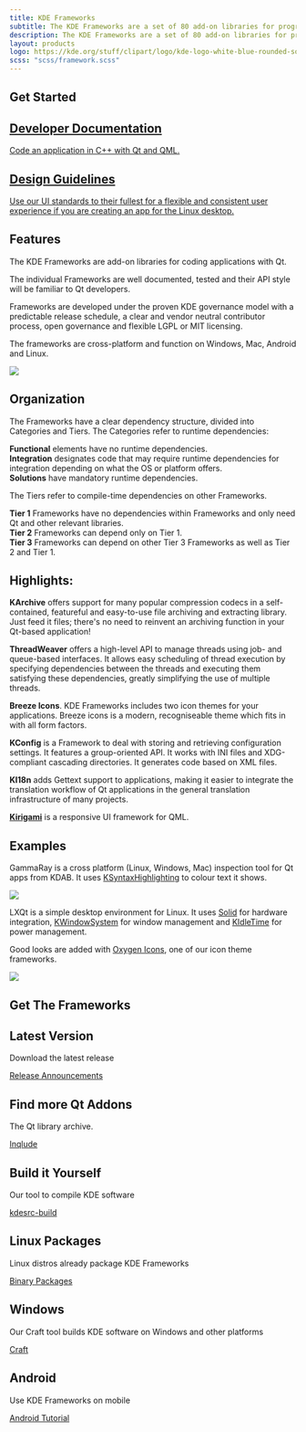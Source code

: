 ```yaml
---
title: KDE Frameworks
subtitle: The KDE Frameworks are a set of 80 add-on libraries for programming with Qt.
description: The KDE Frameworks are a set of 80 add-on libraries for programming with Qt.
layout: products
logo: https://kde.org/stuff/clipart/logo/kde-logo-white-blue-rounded-source.svg
scss: "scss/framework.scss"
---
```


<article class="section-links container">
  <h2 class="h1">Get Started</h2>
  <div class="row">
    <div class="p-3 col-12 col-md-6">
      <a href="https://api.kde.org/frameworks/index.html" class="shadow p-3 h-100">
        <h2>Developer Documentation</h2>
        <p>
          Code an application in C++ with Qt and QML.
        </p>
      </a>
    </div>
    <div class="p-3 col-12 col-md-6 h-100">
      <a class="shadow p-3" href="https://hig.kde.org/">
        <h2>Design Guidelines</h2>
        <p>
          Use our UI standards to their fullest for a flexible and consistent user experience if you are creating an app for the Linux desktop.
        </p>
      </a>
    </div>
  </div>
</article>

<article class="container">
  <div class="d-flex py-3 flex-lg-row flex-column">
    <div class="order-1">
      <h1>Features</h1>
      <p>
          The KDE Frameworks are <?php print $numberOfFrameworks ?> add-on libraries for coding applications with Qt.
      </p>
      <p>
          The individual Frameworks are well documented, tested and their API style will be familiar to Qt developers.
      </p>
      <p>
           Frameworks are developed under the proven KDE governance model with a predictable release schedule, a clear and vendor neutral contributor process, open governance and flexible LGPL or MIT licensing.
      </p>
      <p>
          The frameworks are cross-platform and function on Windows, Mac, Android and Linux.
      </p>
    </div>
    <div class="image align-self-center order-3 order-lg-0">
      <img src="platform-icons.png" style="margin: auto; max-width: 90%; height: auto;" />
    </div>
  </div>
</article>

<article class="section-blue">
  <div class="container py-3">
    <h2 class="h1">Organization</h2>
    <p>
      The Frameworks have a clear dependency structure, divided into Categories and Tiers. The Categories refer to runtime dependencies:
    </p>
    <p>
      <b>Functional</b> elements have no runtime dependencies.<br />
      <b>Integration</b> designates code that may require runtime dependencies for integration depending on what the OS or platform offers.<br />
      <b>Solutions</b> have mandatory runtime dependencies.
    </p>
    <p>
      The Tiers refer to compile-time dependencies on other Frameworks.
    </p>
    <p>
      <b>Tier 1</b> Frameworks have no dependencies within Frameworks and only need Qt and other relevant libraries.<br />
      <b>Tier 2</b> Frameworks can depend only on Tier 1.<br />
      <b>Tier 3</b> Frameworks can depend on other Tier 3 Frameworks as well as Tier 2 and Tier 1.
    </p>
  </div>
</article>

<article class="section-green">
  <div class="container py-3">
    <h2 class="h1 mb-5">Highlights:</h2>
    <div>
      <p>
        <b>KArchive</b> offers support for many popular compression codecs in a self-contained, featureful and easy-to-use file archiving and extracting library. Just feed it files; there's no need to reinvent an archiving function in your Qt-based application!
      </p>
      <p>
        <b>ThreadWeaver</b> offers a high-level API to manage threads using job- and queue-based interfaces. It allows easy scheduling of thread execution by specifying dependencies between the threads and executing them satisfying these dependencies, greatly simplifying the use of multiple threads.
      </p>
      <p>
        <b>Breeze Icons</b>. KDE Frameworks includes two icon themes for your applications.  Breeze icons is a modern, recogniseable theme which fits in with all form factors.
      </p>
      <p>
        <b>KConfig</b> is a Framework to deal with storing and retrieving configuration settings. It features a group-oriented API. It works with INI files and XDG-compliant cascading directories. It generates code based on XML files.
      </p>
      <p>
        <b>KI18n</b> adds Gettext support to applications, making it easier to integrate the translation workflow of Qt applications in the general translation infrastructure of many projects.
      </p>
      <p>
        <a href="/products/kirigami"><b>Kirigami</b></a> is a responsive UI framework for QML.
      </p>
    </div>
  </div>
</article>

<article class="container-fluid mx-auto" style="max-width: 1400px">
  <h2 class="h1 text-center">Examples</h2>
    <div class="row my-3">
        <div class="col-12 col-sm-4 align-self-center">
          <p>
            GammaRay is a cross platform (Linux, Windows, Mac) inspection tool for Qt apps from KDAB.  It uses <a href="https://api.kde.org/frameworks/syntax-highlighting/html/index.html">KSyntaxHighlighting</a> to colour text it shows.
          </p>
        </div>
        <img class="img-fluid col-12 col-sm-8" src="gammaray.png" />
    </div>
    <div class="row my-3">
      <div class="col-12 col-sm-4 order-sm-1 align-self-center">
        <p>
          LXQt is a simple desktop environment for Linux.  It uses <a href="https://api.kde.org/frameworks/solid/html/">Solid</a> for hardware integration, <a href="https://api.kde.org/frameworks/kwindowsystem/html/">KWindowSystem</a> for window management and <a href="https://api.kde.org/frameworks/kidletime/html/">KIdleTime</a> for power management.
        </p>
        <p>
          Good looks are added with <a href="https://api.kde.org/frameworks/oxygen-icons5/html/index.html">Oxygen Icons</a>, one of our icon theme frameworks.
        </p>
      </div>
      <img class="img-fluid col-12 col-sm-8 order-sm-0" src="lxqt.png" />
    </div>
</article>
<article class="section-links">
    <h1>Get The Frameworks</h1>
    <div class="row">
        <div class="p-2 col-12 col-md-4">
          <div class="shadow">
            <h2>Latest Version</h2>
            <p>
                Download the latest release
            </p>
            <a href="https://www.kde.org/announcements/" target="_blank">Release Announcements</a>
          </div>
        </div>
        <div class="p-2 col-12 col-md-4">
          <div class="shadow">
            <h2>Find more Qt Addons</h2>
            <p>
                The Qt library archive.
            </p>
            <a href="https://inqlude.org/" target="_blank">Inqlude</a>
          </div>
        </div>
        <div class="p-2 col-12 col-md-4">
          <div class="shadow">
            <h2>Build it Yourself</h2>
            <p>
                Our tool to compile KDE software
            </p>
            <a href="https://community.kde.org/Guidelines_and_HOWTOs/Build_from_source" target="_blank">kdesrc-build</a>
          </div>
        </div>
        <div class="p-2 col-12 col-md-4">
          <div class="shadow">
            <h2>Linux Packages</h2>
            <p>
                Linux distros already package KDE Frameworks
            </p>
            <a href="https://community.kde.org/Get_KDE_Software_on_Your_Linux_Distro" target="_blank">Binary Packages</a>
          </div>
        </div>
        <div class="p-2 col-12 col-md-4">
          <div class="shadow">
            <h2>Windows</h2>
            <p>
                Our Craft tool builds KDE software on Windows and other platforms
            </p>
            <a href="https://community.kde.org/Craft" target="_blank">Craft</a>
          </div>
          </div>
        </div>
        <div class="p-2 col-12 col-md-4">
          <div class="shadow">
            <h2>Android</h2>
            <p>
                Use KDE Frameworks on mobile
            </p>
            <a href="https://community.kde.org/Android" target="_blank">Android Tutorial</a>
          </div>
        </div>
    </div>
</article>

</main>
<?php
  require('../../aether/footer.php');
